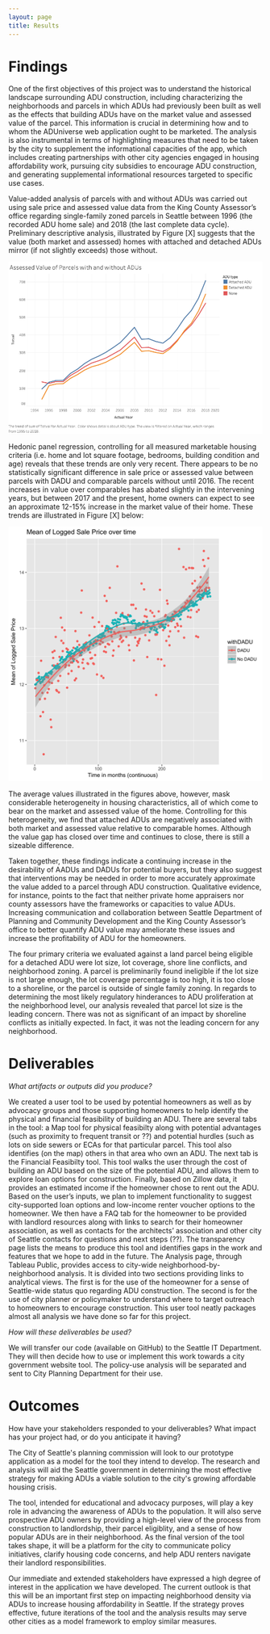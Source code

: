 ```yaml
---
layout: page
title: Results
---
```


# Findings

One of the first objectives of this project was to understand the historical landscape surrounding ADU construction, including characterizing the neighborhoods and parcels in which ADUs had previously been built as well as the effects that building ADUs have on the market value and assessed value of the parcel.  This information is crucial in determining how and to whom the ADUniverse web application ought to be marketed.  The analysis is also instrumental in terms of highlighting measures that need to be taken by the city to supplement the informational capacities of the app, which includes creating partnerships with other city agencies engaged in housing affordability work, pursuing city subsidies to encourage ADU construction, and generating supplemental informational resources targeted to specific use cases.

Value-added analysis of parcels with and without ADUs was carried out using sale price and assessed value data from the King County Assessor’s office regarding single-family zoned parcels in Seattle between 1996 (the recorded ADU home sale) and 2018 (the last complete data cycle).  Preliminary descriptive analysis, illustrated by Figure [X] suggests that the value (both market and assessed) homes with attached and detached ADUs mirror (if not slightly exceeds) those  without.

![](av_chg_time.png)

Hedonic panel regression, controlling for all measured marketable housing criteria (i.e. home and lot square footage, bedrooms, building condition and age) reveals that these trends are only very recent.  There appears to be no statistically significant difference in sale price or assessed value between parcels with DADU and comparable parcels without until 2016.  The recent increases in value over comparables has abated slightly in the intervening years, but between 2017 and the present, home owners can expect to see an approximate 12-15% increase in the market value of their home.  These trends are illustrated in Figure [X] below:

![](chg_sp_time.png)

The average values illustrated in the figures above, however, mask considerable heterogeneity in housing characteristics, all of which come to bear on the market and assessed value of the home.  Controlling for this heterogeneity, we find that attached ADUs are negatively associated with both market and assessed value relative to comparable homes.  Although the value gap has closed over time and continues to close, there is still a sizeable difference.   

Taken together, these findings indicate a continuing increase in the desirability of AADUs and DADUs for potential buyers, but they also suggest that interventions may be needed in order to more accurately approximate the value added to a parcel through ADU construction.  Qualitative evidence, for instance, points to the fact that neither private home appraisers nor county assessors have the frameworks or capacities to value ADUs.  Increasing communication and collaboration between Seattle Department of Planning and Community Development and the King County Assessor’s office to better quantify ADU value may ameliorate these issues and increase the profitability of ADU for the homeowners.

The four primary criteria we evaluated against a land parcel being eligible for a detached ADU were lot size, lot coverage, shore line conflicts, and neighborhood zoning. A parcel is preliminarily found ineligible if the lot size is not large enough, the lot coverage percentage is too high, it is too close to a shoreline, or the parcel is outside of single family zoning.
In regards to determining the most likely regulatory hinderances to ADU proliferation at the neighborhood level, our analysis revealed that parcel lot size is the leading concern. There was not as significant of an impact by shoreline conflicts as initially expected. In fact, it was not the leading concern for any neighborhood. 

# Deliverables

_What artifacts or outputs did you produce?_

We created a user tool to be used by potential homeowners as well as by advocacy groups and those supporting homeowners to help identify the physical and financial feasibility of building an ADU. There are several tabs in the tool: a Map tool for physical feasibilty along with potential advantages (such as proximity to frequent transit or ??) and potential hurdles (such as lots on side sewers or ECAs for that particular parcel. This tool also identifies (on the map) others in that area who own an ADU. The next tab is the Financial Feasibilty tool. This tool walks the user through the cost of building an ADU based on the size of the potential ADU, and allows them to explore loan options for construction. Finally, based on Zillow data, it provides an estimated income if the homeowner chose to rent out the ADU. Based on the user’s inputs, we plan to implement functionality to suggest city-supported loan options and low-income renter voucher options to the homeowner. We then have a FAQ tab for the homeowner to be provided with landlord resources along with links to search for their homeowner association, as well as contacts for the architects’ association and other city of Seattle contacts for questions and next steps (??). The transparency page lists the means to produce this tool and identifies gaps in the work and features that we hope to add in the future. The Analysis page, through Tableau Public, provides access to city-wide neighborhood-by-neighborhood analysis. It is divided into two sections providing links to analytical views. The first is for the use of the homeowner for a sense of Seattle-wide status quo regarding ADU construction. The second is for the use of city planner or policymaker to understand where to target outreach to homeowners to encourage construction. This user tool neatly packages almost all analysis we have done so far for this project.

_How will these deliverables be used?_

We will transfer our code (available on GitHub) to the Seattle IT Department. They will then decide how to use or implement this work towards a city government website tool. The policy-use analysis will be separated and sent to City Planning Department for their use. 


# Outcomes

How have your stakeholders responded to your deliverables? 
What impact has your project had, or do you anticipate it having? 

The City of Seattle's planning commission will look to our prototype application as a model for the tool they intend to develop. The research and analysis will aid the Seattle government in determining the most effective strategy for making ADUs a viable solution to the city's growing affordable housing crisis. 

The tool, intended for educational and advocacy purposes, will play a key role in advancing the awareness of ADUs to the population. It will also serve prospective ADU owners by providing a high-level view of the process from construction to landlordship, their parcel eligiblity, and a sense of how popular ADUs are in their neighborhood. As the final version of the tool takes shape, it will be a platform for the city to communicate policy initiatives, clarify housing code concerns, and help ADU renters navigate their landlord responsibilities.

Our immediate and extended stakeholders have expressed a high degree of interest in the application we have developed. The current outlook is that this will be an important first step on impacting neighborhood density via ADUs to increase housing affordability in Seattle. If the strategy proves effective, future iterations of the tool and the analysis results may serve other cities as a model framework to employ similar measures.
